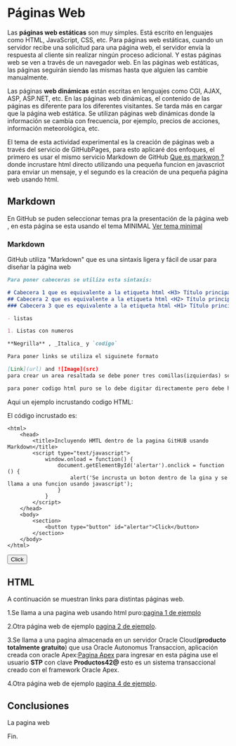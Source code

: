 # Páginas Web 

Las **páginas web estáticas** son muy simples. Está escrito en lenguajes como HTML, JavaScript, CSS, etc. Para páginas web estáticas, cuando un servidor recibe una solicitud para una página web, el servidor envía la respuesta al cliente sin realizar ningún proceso adicional. Y estas páginas web se ven a través de un navegador web. En las páginas web estáticas, las páginas seguirán siendo las mismas hasta que alguien las cambie manualmente.

Las páginas **web dinámicas** están escritas en lenguajes como CGI, AJAX, ASP, ASP.NET, etc. En las páginas web dinámicas, el contenido de las páginas es diferente para los diferentes visitantes. Se tarda más en cargar que la página web estática. Se utilizan páginas web dinámicas donde la información se cambia con frecuencia, por ejemplo, precios de acciones, información meteorológica, etc.

El tema de esta actividad experimental es la creación de páginas web a través del servicio de GitHubPages, para esto aplicaré dos enfoques, el primero es usar el mismo servicio Markdown de GitHub [Que es markwon ?](https://github.com/ricval/Documentacion/blob/master/Guias/GitHub/mastering-markdown.md#:~:text=Markdown%20es%20un%20lenguaje%20de,escribir%20en%20la%20plataforma%20GitHub) donde incrustare html directo utilizando una pequeña funcion en javascriot para enviar un mensaje, y el segundo es la creación de una pequeña página web usando html.

## Markdown

En GitHub se puden seleccionar temas pra la presentación de la página web , en esta página se esta usando el tema MINIMAL [Ver tema minimal](https://github.com/htroya/Presentacion/settings/pages/themes?select=minimal&source=main&source_dir=%2F)

### Markdown
GitHub utiliza "Markdown" que es una sintaxis ligera y fácil de usar para diseñar la página web 

```markdown
Para poner cabeceras se utiliza esta sintaxis:

# Cabecera 1 que es equivalente a la etiqueta html <H3> Título principal </ H3>
## Cabecera 2 que es equivalente a la etiqueta html <H2> Título principal </ H2>
### Cabecera 3 que es equivalente a la etiqueta html <H1> Título principal </ H1>

- listas

1. Listas con numeros

**Negrilla** , _Italica_ y `codigo` 

Para poner links se utiliza el siguinete formato 

[Link](url) and ![Image](src)
para crear un area resaltada se debe poner tres comillas(izquierdas) seguidas , luego ponemos cualquier texto y cerramos con las mismas comillas(izquierdas) seguidas.

para poner codigo html puro se lo debe digitar directamente pero debe haber una linea en blanco que rodee al HTML tanto arriba como abajo.
```

Aqui un ejemplo incrustando codigo HTML:

El código incrustado es:
```
<html>
    <head>        
        <title>Incluyendo HMTL dentro de la pagina GitHUB usando Markdown</title>
        <script type="text/javascript">
            window.onload = function() {
                document.getElementById('alertar').onclick = function () {
                    alert('Se incrusta un boton dentro de la gina y se llama a una funcion usando javascript');
                }
            }
        </script>
    </head>
    <body>  
        <section>
            <button type="button" id="alertar">Click</button>
        </section>
    </body>
</html>
```

<html>
    <head>        
        <title>Incluyendo HMTL dentro de la pagina GitHUB usando Markdown</title>
        <script type="text/javascript">
            window.onload = function() {
                document.getElementById('alertar').onclick = function () {
                    alert('Se incrusta un boton dentro de la pagina y se llama a una funcion usando javascript');
                }
            }
        </script>
    </head>
    <body>  
        <section>
            <button type="button" id="alertar" title="click en el boton incrustado">Click</button>
        </section>
    </body>
</html>

## HTML
A continuación se muestran links para distintas páginas web.

1.Se llama a una pagina web usando html puro:[pagina 1 de ejemplo](https://htroya.github.io/Presentacion/pagina_html.html)

2.Otra página web de ejemplo [pagina 2 de ejemplo](https://htroya.github.io/Presentacion/pagina_html_2.html).

3.Se llama a una pagina almacenada en un servidor Oracle Cloud(**producto totalmente gratuito**) que usa Oracle Autonomus Transaccion, aplicación creada con oracle Apex:[Pagina Apex](https://jytaoxmtcsm8dwl-db202008032109.adb.us-ashburn-1.oraclecloudapps.com/ords/r/stp/sistema-erp/empresas?session=12066241147506)  para ingresar en esta página use el usuario **STP**  con clave **Productos42@**  esto es un sistema transaccional creado con el framework Oracle Apex.

4.Otra página web de ejemplo [pagina 4 de ejemplo](https://htroya.github.io/Presentacion/pagina_html_3.html).

## Conclusiones
La pagina web 

Fin.



